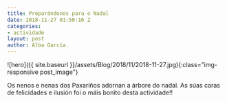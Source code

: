 ```yaml
---
title: Preparándonos para o Nadal
date: 2018-11-27 01:50:16 Z
categories:
- actividade
layout: post
author: Alba García.
---
```


![hero]({{ site.baseurl }}/assets/Blog/2018/11/2018-11-27.jpg){:class="img-responsive post_image"}
<br>

Os nenos e nenas dos Paxariños adornan a árbore do nadal. As súas caras de felicidades e ilusión foi o máis bonito desta actividade!!